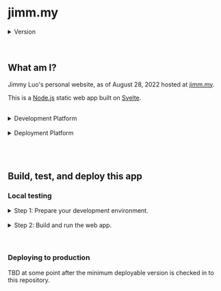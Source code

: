 # jimm.my

<details><summary>Version</summary>

<br/>

v7.0.1

</details>

<br/>
<br/>

## What am I?

Jimmy Luo's personal website, as of August 28, 2022 hosted at [jimm.my](https://jimm.my/).

This is a [Node.js](https://nodejs.org/en/) static web app built on [Svelte](https://svelte.dev/).

<br/>

<details><summary>Development Platform</summary>

<br/>

| Key          | Value                                                                                                                                             |
| ------------ | ------------------------------------------------------------------------------------------------------------------------------------------------- |
| Platform     | Windows 11                                                                                                                                        |
| Architecture | amd64                                                                                                                                             |
| IDE          | [Visual Studio Code](https://code.visualstudio.com/)                                                                                              |
| Dependencies | [Svelte for VS Code](https://marketplace.visualstudio.com/items?itemName=svelte.svelte-vscode); [svelte-kit v1.0.0](https://kit.svelte.dev/docs/) |

</details>

<br/>

<details><summary>Deployment Platform</summary>

<br/>

| Key                    | Value                                                                                                          |
| ---------------------- | -------------------------------------------------------------------------------------------------------------- |
| Cloud Service Provider | Microsft Azure                                                                                                 |
| Cloud App              | [Azure Static Web App](https://docs.microsoft.com/en-us/learn/modules/publish-app-service-static-web-app-api/) |
| CI-CD Connector        | GitHub Actions                                                                                                 |

</details>

<br/>
<br/>
<br/>

## Build, test, and deploy this app

### Local testing

<details><summary>Step 1: Prepare your development environment.</summary>

<br/>

1. If you don't already have Node.js, [install Node.js](https://nodejs.dev/en/learn/how-to-install-nodejs).

2. Save this Git repository on your local machine.

3. Open a terminal at the root of the repository.

4. Run the following command:

        ```powershell
        npm ci
        ```

You now have:

- ... all the necessary project files downloaded to your local directory.
- ... all the necessary dependencies installed to locally build and deploy (test) this web app.

</details>

<br/>

<details><summary>Step 2: Build and run the web app.</summary>

1. You can now run this web app's `dev` script, which prepares a local build of the web app, deploys it on your local host machine, and finally outputs a link that you can click to view the web app in your default browser:

        ```powershell
        npm run dev
        ```

2. After running the above command, you can click the resulting output link.

</details>

<br/>
<br/>

### Deploying to production

TBD at some point after the minimum deployable version is checked in to this repository.
